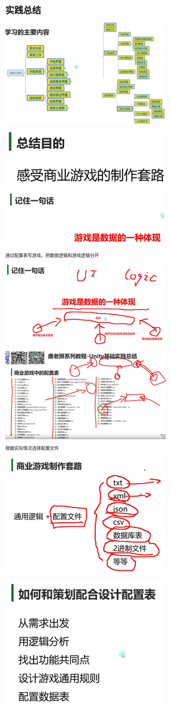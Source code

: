 # 实践总结

![574d99f5e783b96a482a5333312415e7.png](image/574d99f5e783b96a482a5333312415e7.png)

![9ea7706ba844e68a0b863bbc70d3ead4.png](image/9ea7706ba844e68a0b863bbc70d3ead4.png)

![f5f34eda6f8e0df999e86accd5947325.png](image/f5f34eda6f8e0df999e86accd5947325.png)

通过配置表写游戏，把数据逻辑和游戏逻辑分开

![817ca956870114d924dbbb06ee55349d.png](image/817ca956870114d924dbbb06ee55349d.png)

![df0fa1cd8f167db7d162ec01f21d8a9f.png](image/df0fa1cd8f167db7d162ec01f21d8a9f.png)

根据实际情况选择配置文件

![db2fb8dcbe3e98b2fba378bdc7af85a7.png](image/db2fb8dcbe3e98b2fba378bdc7af85a7.png)

![d1bb42f119cc699f0448a66915852aa4.png](image/d1bb42f119cc699f0448a66915852aa4.png)
